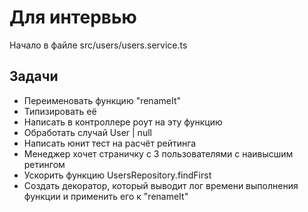 # Для интервью

Начало в файле src/users/users.service.ts

## Задачи

- Переименовать функцию "renameIt"
- Типизировать её
- Написать в контроллере роут на эту функцию
- Обработать случай User | null
- Написать юнит тест на расчёт рейтинга
- Менеджер хочет страничку с 3 пользователями с наивысшим ретингом
- Ускорить функцию UsersRepository.findFirst
- Создать декоратор, который выводит лог времени выполнения функции и применить его к "renameIt"
